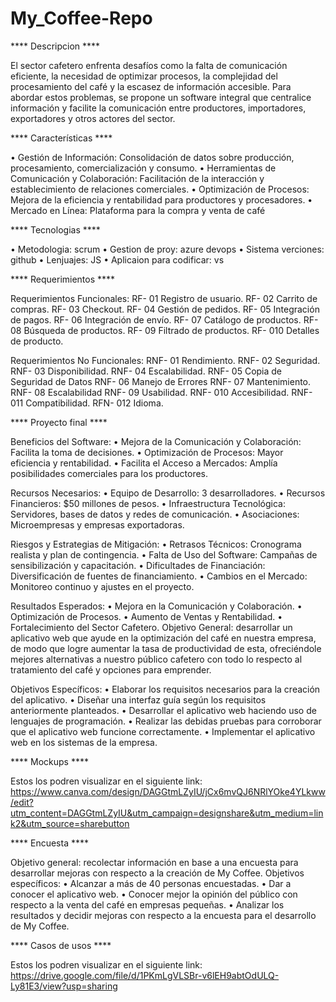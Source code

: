 # My_Coffee-Repo


**** Descripcion ****

El sector cafetero enfrenta desafíos como la falta de comunicación eficiente, la necesidad de optimizar procesos, la complejidad del procesamiento del café y la escasez de información accesible. Para abordar estos problemas, se propone un software integral que centralice información y facilite la comunicación entre productores, importadores, exportadores y otros actores del sector.


**** Características ****

• Gestión de Información: Consolidación de datos sobre producción, procesamiento, comercialización y consumo. 
• Herramientas de Comunicación y Colaboración: Facilitación de la interacción y establecimiento de relaciones comerciales. 
• Optimización de Procesos: Mejora de la eficiencia y rentabilidad para productores y procesadores. 
• Mercado en Línea: Plataforma para la compra y venta de café

**** Tecnologias ****

• Metodologia: scrum
• Gestion de proy: azure devops 
• Sistema verciones: github 
• Lenjuajes: JS 
• Aplicaion para codificar: vs


**** Requerimientos ****

Requerimientos Funcionales: RF- 01 Registro de usuario. RF- 02 Carrito de compras. RF- 03 Checkout. RF- 04 Gestión de pedidos. RF- 05 Integración de pagos. RF- 06 Integración de envío. RF- 07 Catálogo de productos. RF- 08 Búsqueda de productos. RF- 09 Filtrado de productos. RF- 010 Detalles de producto.

Requerimientos No Funcionales: RNF- 01 Rendimiento. RNF- 02 Seguridad. RNF- 03 Disponibilidad. RNF- 04 Escalabilidad. RNF- 05 Copia de Seguridad de Datos RNF- 06 Manejo de Errores RNF- 07 Mantenimiento. RNF- 08 Escalabilidad RNF- 09 Usabilidad. RNF- 010 Accesibilidad. RNF- 011 Compatibilidad. RFN- 012 Idioma.

**** Proyecto final ****

Beneficios del Software: • Mejora de la Comunicación y Colaboración: Facilita la toma de decisiones. • Optimización de Procesos: Mayor eficiencia y rentabilidad. • Facilita el Acceso a Mercados: Amplía posibilidades comerciales para los productores.

Recursos Necesarios: • Equipo de Desarrollo: 3 desarrolladores. • Recursos Financieros: $50 millones de pesos. • Infraestructura Tecnológica: Servidores, bases de datos y redes de comunicación. • Asociaciones: Microempresas y empresas exportadoras.

Riesgos y Estrategias de Mitigación: • Retrasos Técnicos: Cronograma realista y plan de contingencia. • Falta de Uso del Software: Campañas de sensibilización y capacitación. • Dificultades de Financiación: Diversificación de fuentes de financiamiento. • Cambios en el Mercado: Monitoreo continuo y ajustes en el proyecto.

Resultados Esperados: • Mejora en la Comunicación y Colaboración. • Optimización de Procesos. • Aumento de Ventas y Rentabilidad. • Fortalecimiento del Sector Cafetero. Objetivo General: desarrollar un aplicativo web que ayude en la optimización del café en nuestra empresa, de modo que logre aumentar la tasa de productividad de esta, ofreciéndole mejores alternativas a nuestro público cafetero con todo lo respecto al tratamiento del café y opciones para emprender.

Objetivos Específicos: • Elaborar los requisitos necesarios para la creación del aplicativo. • Diseñar una interfaz guía según los requisitos anteriormente planteados. • Desarrollar el aplicativo web haciendo uso de lenguajes de programación. • Realizar las debidas pruebas para corroborar que el aplicativo web funcione correctamente. • Implementar el aplicativo web en los sistemas de la empresa.


**** Mockups ****

Estos los podren visualizar en el siguiente link: https://www.canva.com/design/DAGGtmLZyIU/jCx6mvQJ6NRlYOke4YLkww/edit?utm_content=DAGGtmLZyIU&utm_campaign=designshare&utm_medium=link2&utm_source=sharebutton

**** Encuesta ****

Objetivo general: recolectar información en base a una encuesta para desarrollar mejoras con respecto a la creación de My Coffee. Objetivos específicos: 
• Alcanzar a más de 40 personas encuestadas. 
• Dar a conocer el aplicativo web. 
• Conocer mejor la opinión del público con respecto a la venta del café en empresas pequeñas. 
• Analizar los resultados y decidir mejoras con respecto a la encuesta para el desarrollo de My Coffee.


**** Casos de usos **** 

Estos los podren visualizar en el siguiente link: https://drive.google.com/file/d/1PKmLgVLSBr-v6lEH9abtOdULQ-Ly81E3/view?usp=sharing
